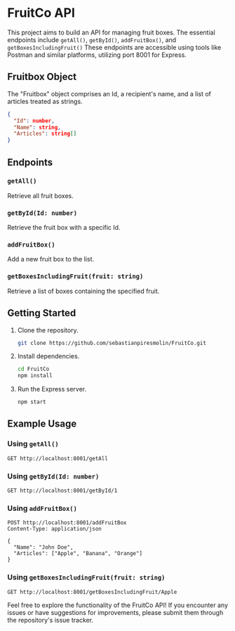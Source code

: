 # FruitCo API

This project aims to build an API for managing fruit boxes. The essential endpoints include `getAll()`, `getById()`, `addFruitBox()`, and `getBoxesIncludingFruit()` These endpoints are accessible using tools like Postman and similar platforms, utilizing port 8001 for Express.

## Fruitbox Object
The "Fruitbox" object comprises an Id, a recipient's name, and a list of articles treated as strings.
```json
{
  "Id": number,
  "Name": string,
  "Articles": string[]
}
```

## Endpoints

### `getAll()`
Retrieve all fruit boxes.

### `getById(Id: number)`
Retrieve the fruit box with a specific Id.

### `addFruitBox()`
Add a new fruit box to the list.

### `getBoxesIncludingFruit(fruit: string)`
Retrieve a list of boxes containing the specified fruit.

## Getting Started
1. Clone the repository.
   ```bash
   git clone https://github.com/sebastianpiresmolin/FruitCo.git
   ```
2. Install dependencies.
   ```bash
   cd FruitCo
   npm install
   ```
3. Run the Express server.
   ```bash
   npm start
   ```

## Example Usage
### Using `getAll()`
```http
GET http://localhost:8001/getAll
```

### Using `getById(Id: number)`
```http
GET http://localhost:8001/getById/1
```

### Using `addFruitBox()`
```http
POST http://localhost:8001/addFruitBox
Content-Type: application/json

{
  "Name": "John Doe",
  "Articles": ["Apple", "Banana", "Orange"]
}
```

### Using `getBoxesIncludingFruit(fruit: string)`
```http
GET http://localhost:8001/getBoxesIncludingFruit/Apple
```

Feel free to explore the functionality of the FruitCo API! If you encounter any issues or have suggestions for improvements, please submit them through the repository's issue tracker.
